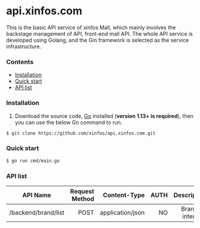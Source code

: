 # api.xinfos.com
This is the basic API service of xinfos Mall, which mainly involves the backstage management of API, front-end mall API. The whole API service is developed using Golang, and the Gin framework is selected as the service infrastructure.

### Contents
- [Installation](#installation)
- [Quick start](#quick-start)
- [API list](#api-list)

### Installation

1. Download the source code, [Go](https://golang.org/) installed (**version 1.13+ is required**), then you can use the below Go command to run.

```sh
$ git clone https://github.com/xinfos/api.xinfos.com.git
```

### Quick start

```sh
$ go run cmd/main.go
```

### API list

| API Name                       | Request Method | Content-Type |   AUTH | Description |
| ------------------------------ | -----------:| ---------------:| ------------:| ---------------:|
| /backend/brand/list            | POST        | application/json|    NO  | Brand list interface |

